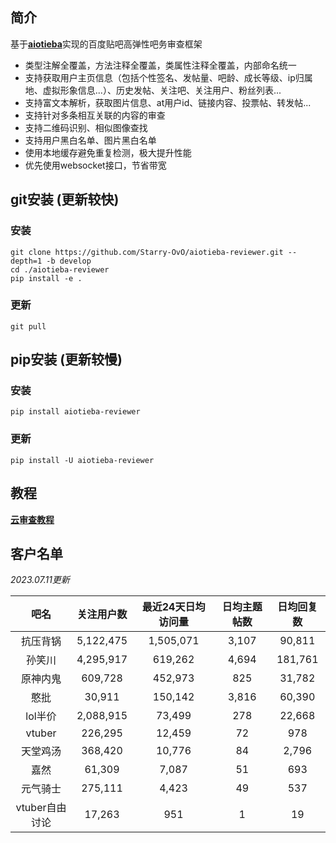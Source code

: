 ## 简介

基于[**aiotieba**](https://github.com/Starry-OvO/aiotieba)实现的百度贴吧高弹性吧务审查框架

+ 类型注解全覆盖，方法注释全覆盖，类属性注释全覆盖，内部命名统一
+ 支持获取用户主页信息（包括个性签名、发帖量、吧龄、成长等级、ip归属地、虚拟形象信息...）、历史发帖、关注吧、关注用户、粉丝列表...
+ 支持富文本解析，获取图片信息、at用户id、链接内容、投票帖、转发帖...
+ 支持针对多条相互关联的内容的审查
+ 支持二维码识别、相似图像查找
+ 支持用户黑白名单、图片黑白名单
+ 使用本地缓存避免重复检测，极大提升性能
+ 优先使用websocket接口，节省带宽

## git安装 (更新较快)

### 安装

```shell
git clone https://github.com/Starry-OvO/aiotieba-reviewer.git --depth=1 -b develop
cd ./aiotieba-reviewer
pip install -e .
```

### 更新

```shell
git pull
```

## pip安装 (更新较慢)

### 安装

```shell
pip install aiotieba-reviewer
```

### 更新

```shell
pip install -U aiotieba-reviewer
```

## 教程

[**云审查教程**](tutorial/reviewer.md)

## 客户名单

*2023.07.11更新*

|      吧名      | 关注用户数 | 最近24天日均访问量 | 日均主题帖数 | 日均回复数 |
| :------------: | :--------: | :----------------: | :----------: | :--------: |
|    抗压背锅    | 5,122,475  |     1,505,071      |    3,107     |   90,811   |
|     孙笑川     | 4,295,917  |      619,262       |    4,694     |  181,761   |
|    原神内鬼    |  609,728   |      452,973       |     825      |   31,782   |
|      憨批      |   30,911   |      150,142       |    3,816     |   60,390   |
|    lol半价     | 2,088,915  |       73,499       |     278      |   22,668   |
|     vtuber     |  226,295   |       12,459       |      72      |    978     |
|    天堂鸡汤    |  368,420   |       10,776       |      84      |   2,796    |
|      嘉然      |   61,309   |       7,087        |      51      |    693     |
|    元气骑士    |  275,111   |       4,423        |      49      |    537     |
| vtuber自由讨论 |   17,263   |        951         |      1       |     19     |

